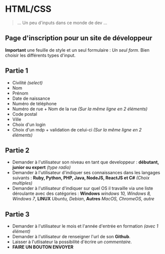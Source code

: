 # HTML/CSS

> ... Un peu d'inputs dans ce monde de dev ...

## Page d'inscription pour un site de développeur
**Important** une feuille de style et un seul formulaire : *Un seul form*. Bien choisir les différents types d'input.

## Partie 1
* Civilité *(select)*
* Nom
* Prénom
* Date de naissance
* Numéro de téléphone
* Numéro de rue + Nom de la rue *(Sur la même ligne en 2 éléments)*
* Code postal
* Ville
* Choix d'un login
* Choix d'un mdp + validation de celui-ci *(Sur la même ligne en 2 éléments)*  

## Partie 2
* Demander à l'utilisateur son niveau en tant que
developpeur : **débutant, junior ou expert** *(type radio)*
* Demander à l'utilisateur d'indiquer ses connaissances dans les langages suivants : **Ruby, Python, PHP, Java, NodeJS, ReactJS et C#** *(Choix multiples)*
* Demander à l'utilisateur d'indiquer sur quel OS il travaille via une liste déroulante avec des catégories : **Windows** *windows 10, Windows 8, Windows 7*, **LINUX** *Ubuntu, Debian*, **Autres** *MacOS, ChromeOS, autre*  

## Partie 3
* Demander à l'utilisateur le mois et l'année d'entrée en formation *(avec 1 élément)*
* Demander à l'utilisateur de renseigner l'url de son **Github**.
* Laisser à l'utlisateur la possibilité d'écrire *un commentaire*.
* **FAIRE UN BOUTON ENVOYER**
